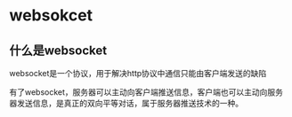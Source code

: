 # websokcet

## 什么是websocket

websocket是一个协议，用于解决http协议中通信只能由客户端发送的缺陷

有了websocket，服务器可以主动向客户端推送信息，客户端也可以主动向服务器发送信息，是真正的双向平等对话，属于服务器推送技术的一种。
